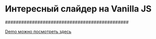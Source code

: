 # Интересный слайдер на Vanilla JS

##############################################

[Demo можно посмотреть здесь ](https://webdevmurad.github.io/JS_interface/)
